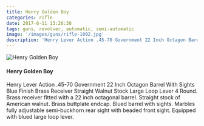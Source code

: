 ```yaml
---
title: Henry Golden Boy
categories: rifle
date: 2017-8-11 13:26:38
tags: guns, revolver, automatic, semi-automatic
image: '/images/guns/rifle-1002.jpg'
description: 'Henry Lever Action .45-70 Government 22 Inch Octagon Barrel With Sights Blue Finish Brass Receiver Straight Walnut Stock Large Loop Lever 4 Round. Brass receiver fitted with a 22 inch octagonal barrel.'
---
```


<div>
<img src="/images/guns/rifle-1002.jpg" alt="Henry Golden Boy" />
</div>

#### Henry Golden Boy
Henry Lever Action .45-70 Government 22 Inch Octagon Barrel With Sights Blue Finish Brass Receiver Straight Walnut Stock Large Loop Lever 4 Round. Brass receiver fitted with a 22 inch octagonal barrel. Straight stock of American walnut. Brass buttplate endcap. Blued barrel with sights. Marbles fully adjustable semi-buckhorn rear sight with beaded front sight. Equipped with blued large loop lever.
